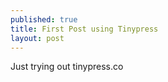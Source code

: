 ```yaml
---
published: true
title: First Post using Tinypress
layout: post
---
```

Just trying out tinypress.co